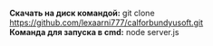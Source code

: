 <b>Скачать на диск командой:</b> git clone https://github.com/lexaarni777/calforbundyusoft.git <br/>
<b>Команда для запуска в cmd:</b> node server.js
